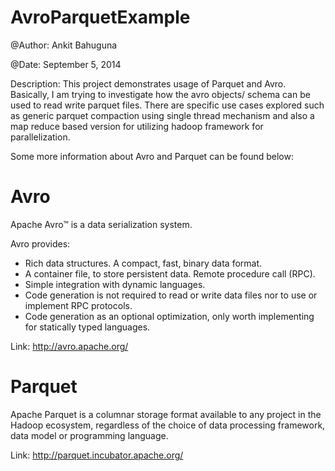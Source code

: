 AvroParquetExample
==================

@Author: Ankit Bahuguna

@Date: September 5, 2014


Description: This project demonstrates usage of Parquet and Avro. Basically, I am trying to investigate how the avro objects/ schema can be used to read write parquet files. There are specific use cases explored such as generic parquet compaction using single thread mechanism and also a map reduce based version for utilizing hadoop framework for parallelization.

Some more information about Avro and Parquet can be found below:

Avro
====

Apache Avro™ is a data serialization system.

Avro provides:

* Rich data structures. A compact, fast, binary data format. 
* A container file, to store persistent data. Remote procedure call (RPC). 
* Simple integration with dynamic languages. 
* Code generation is not required to read or write data files nor to use or implement RPC protocols. 
* Code generation as an optional optimization, only worth implementing for statically typed languages. 

Link: http://avro.apache.org/

Parquet
=======

Apache Parquet is a columnar storage format available to any project in the Hadoop ecosystem, regardless of the choice of data processing framework, data model or programming language.

Link: http://parquet.incubator.apache.org/

